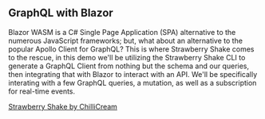 ## GraphQL with Blazor

Blazor WASM is a C# Single Page Application (SPA) alternative to the numerous JavaScript frameworks; but, what about an alternative to the popular Apollo Client for GraphQL?
This is where Strawberry Shake comes to the rescue, in this demo we'll be utilizing the Strawberry Shake CLI to generate a GraphQL Client from nothing but the schema and our queries, then integrating that with Blazor to interact with an API.
We'll be specifically interating with a few GraphQL queries, a mutation, as well as a subscription for real-time events.

[Strawberry Shake by ChilliCream](https://chillicream.com/docs/strawberryshake/v13)
